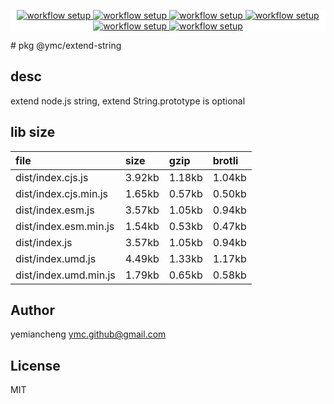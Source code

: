 <p align="center" style="background:white;">
<!-- github workflow stat:s -->
<!-- one line and center  -->
  <a href="https://github.com/YMC-GitHub">
    <img alt="workflow setup" src="https://img.shields.io/static/v1?label=pkg&message=done&color=ff69b4&style=flat-square" />
  </a>
  <a href="https://github.com/YMC-GitHub">
    <img alt="workflow setup" src="https://img.shields.io/static/v1?label=cod&message=done&color=ff69b4&style=flat-square" />
  </a>
    <a href="https://github.com/YMC-GitHub">
    <img alt="workflow setup" src="https://img.shields.io/static/v1?label=dep&message=done&color=ff69b4&style=flat-square" />
  </a>
  <a href="https://github.com/YMC-GitHub">
    <img alt="workflow setup" src="https://img.shields.io/static/v1?label=lin&message=done&color=ff69b4&style=flat-square" />
  </a>
    <a href="https://github.com/YMC-GitHub">
    <img alt="workflow setup" src="https://img.shields.io/static/v1?label=tes&message=fail&color=ff69b4&style=flat-square" />
  </a>
      <a href="https://github.com/YMC-GitHub">
    <img alt="workflow setup" src="https://img.shields.io/static/v1?label=pro&message=done&color=ff69b4&style=flat-square" />
  </a>


  <!-- https://img.shields.io/badge/<LABEL>-<MESSAGE>-<COLOR> -->
  <!-- https://img.shields.io/static/v1?label=<LABEL>&message=<MESSAGE>&color=<COLOR> -->
<!-- github workflow stat:e -->
</p>
# pkg @ymc/extend-string

## desc
extend node.js string, extend String.prototype is optional

## lib size  
file | size | gzip | brotli
:---- | :---- | :---- | :----
dist/index.cjs.js | 3.92kb | 1.18kb | 1.04kb
dist/index.cjs.min.js | 1.65kb | 0.57kb | 0.50kb
dist/index.esm.js | 3.57kb | 1.05kb | 0.94kb
dist/index.esm.min.js | 1.54kb | 0.53kb | 0.47kb
dist/index.js | 3.57kb | 1.05kb | 0.94kb
dist/index.umd.js | 4.49kb | 1.33kb | 1.17kb
dist/index.umd.min.js | 1.79kb | 0.65kb | 0.58kb

## Author
yemiancheng <ymc.github@gmail.com>

## License
MIT